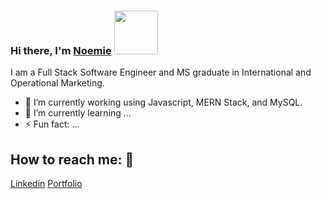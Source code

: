 ### Hi there, I'm <a href="https://noemiegrau.github.io/react-portfolio/" target="_blank">Noemie</a>  <img src="https://camo.githubusercontent.com/b0fa06ee100360ae8811a115c133de7848891e3b/68747470733a2f2f6769746875622e6769746875626173736574732e636f6d2f696d616765732f6d6f6e612d776869737065722e676966" width="70" height="70" />

I am a Full Stack Software Engineer and MS graduate in International and Operational Marketing. <!-- I love to learn-->

<!-- Introduction paragraph -->


- 🔭 I’m currently working using Javascript, MERN Stack, and MySQL. 
- 🌱 I’m currently learning ...
- ⚡ Fun fact: ...

## How to reach me:    💬

[Linkedin](https://www.linkedin.com/in/noemiegrau/)
[Portfolio](https://noemiegrau.github.io/react-portfolio/)
